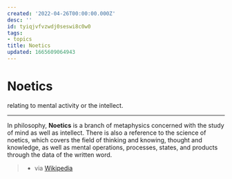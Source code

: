 ```yaml
---
created: '2022-04-26T00:00:00.000Z'
desc: ''
id: tyiqjvfvzwdj0seswi8c0w0
tags:
- topics
title: Noetics
updated: 1665609064943
---
```

   
# Noetics   
   
relating to mental activity or the intellect.   
   
   
---   
   
In philosophy, **Noetics** is a branch of metaphysics concerned with the study of mind as well as intellect. There is also a reference to the science of noetics, which covers the field of thinking and knowing, thought and knowledge, as well as mental operations, processes, states, and products through the data of the written word.   
   
> - via [Wikipedia](https://en.wikipedia.org/wiki/Noetics)